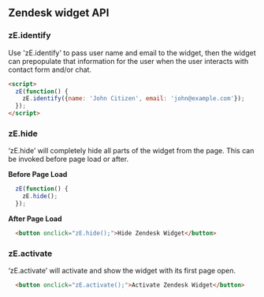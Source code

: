 ## Zendesk widget API


### zE.identify

Use 'zE.identify' to pass user name and email to the widget, then the widget can prepopulate that information for the user when the user interacts with contact form and/or chat.

```html
<script>
  zE(function() {
    zE.identify({name: 'John Citizen', email: 'john@example.com'});
  });
</script>
```

### zE.hide

‘zE.hide’ will completely hide all parts of the widget from the page. This can be invoked before page load or after.

**Before Page Load**
```javascript
  zE(function() {
    zE.hide();
  });
```

**After Page Load**
```html
  <button onclick="zE.hide();">Hide Zendesk Widget</button>
```

### zE.activate

‘zE.activate’ will activate and show the widget with its first page open.

```html
  <button onclick="zE.activate();">Activate Zendesk Widget</button>
```
